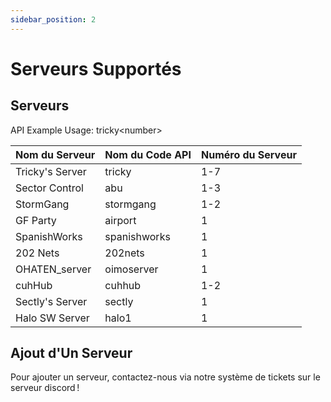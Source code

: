 ```yaml
---
sidebar_position: 2
---
```


# Serveurs Supportés

## Serveurs
API Example Usage: <span class="code-text">tricky&lt;number&gt;</span>

| Nom du Serveur  | Nom du Code API | Numéro du Serveur |
| --------------- | --------------- | ----------------- |
| Tricky's Server | tricky          | 1-7               |
| Sector Control  | abu             | 1-3               |
| StormGang       | stormgang       | 1-2               |
| GF Party        | airport         | 1                 |
| SpanishWorks    | spanishworks    | 1                 |
| 202 Nets        | 202nets         | 1                 |
| OHATEN_server   | oimoserver      | 1                 |
| cuhHub          | cuhhub          | 1-2               |
| Sectly's Server | sectly          | 1                 |
| Halo SW Server  | halo1           | 1                 |

## Ajout d'Un Serveur
Pour ajouter un serveur, contactez-nous via notre système de tickets sur le serveur discord !